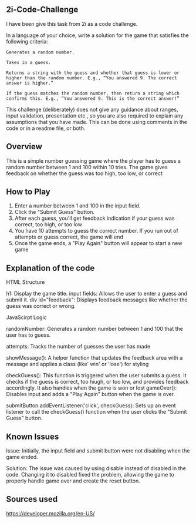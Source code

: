 ## 2i-Code-Challenge

I have been give this task from 2i as a code challenge.

In a language of your choice, write a solution for the game that satisfies the following criteria:

    Generates a random number.

    Takes in a guess.

    Returns a string with the guess and whether that guess is lower or higher than the random number. E.g., “You answered 9. The correct answer is higher.”

    If the guess matches the random number, then return a string which confirms this. E.g., “You answered 9. This is the correct answer!”


This challenge (deliberately) does not give any guidance about ranges, input validation, presentation etc., so you are also required to explain any assumptions that you have made. This can be done using comments in the code or in a readme file, or both.

## Overview

This is a simple number guessing game where the player has to guess a random number between 1 and 100 within 10 tries. The game gives feedback on whether the guess was too high, too low, or correct

## How to Play
1. Enter a number between 1 and 100 in the input field.
2. Click the "Submit Guess" button.
3. After each guess, you'll get feedback indication if your guess was correct, too high, or too low
4. You have 10 attempts to guess the correct number. If you run out of attempts or guess correct, the game will end
5. Once the game ends, a "Play Again" button will appear to start a new game

## Explanation of the code

HTML Structure

h1: Display the game title.
input fields: Allows the user to enter a guess and submit it.
div id="feedback": Displays feedback messages like whether the guess was correct or wrong.

JavaScirpt Logic

randomNumber: Generates a random number between 1 and 100 that the user has to guess.

attempts: Tracks the number of guesses the user has made

showMessage(): A helper function that updates the feedback area with a message and
applies a class (like' win' or 'lose') for styling

checkGuess(): This function is triggered when the user submits a guess. It checks if the guess is correct, too hiugh, or too low, and provides feedback accordingly. It also handles when the game is won or lost
gameOver(): Disables input and adds a "Play Again" button when the game is over.

submitButton.addEventListener('click', checkGuess): Sets up an event listener to call the checkGuess() function when the user clicks the "Submit Guess" button.




## Known Issues

Issue: Initially, the input field and submit button were not disabling when the game ended.

 Solution: The issue was caused by using disable instead of disabled in the code. Changing it to disabled fixed the problem, allowing the game to properly handle game over and create the reset button.

 ## Sources used

 https://developer.mozilla.org/en-US/



